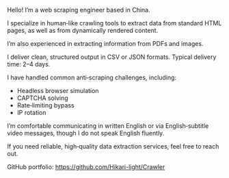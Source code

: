 Hello! I’m a web scraping engineer based in China.

I specialize in human‑like crawling tools to extract data from standard HTML pages, as well as from dynamically rendered content.

I’m also experienced in extracting information from PDFs and images.

I deliver clean, structured output in CSV or JSON formats. Typical delivery time: 2–4 days.

I have handled common anti‑scraping challenges, including:
- Headless browser simulation
- CAPTCHA solving
- Rate‑limiting bypass
- IP rotation

I’m comfortable communicating in written English or via English‑subtitle video messages, though I do not speak English fluently.

If you need reliable, high‑quality data extraction services, feel free to reach out.

GitHub portfolio: https://github.com/Hikari-light/Crawler
